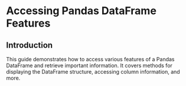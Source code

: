 # Accessing Pandas DataFrame Features

## Introduction

This guide demonstrates how to access various features of a Pandas DataFrame and retrieve important information. It covers methods for displaying the DataFrame structure, accessing column information, and more.
